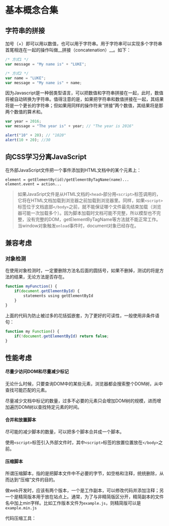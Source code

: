 # 基本概念合集

## 字符串的拼接

加号（+）即可以用以数值，也可以用于字符串。用于字符串可以实现多个字符串首尾相连在一起的操作叫做__拼接（concatenation）__。如下：

```javascript
/* 方式1 */
var message = "My name is" + "LUKE";

/* 方式2 */
var name = "LUKE";
var message = "My name is" + name;
```

因为Javascript是一种弱类型语言，可以把数值和字符串拼接在一起，此时，数值将被自动转换为字符串。值得注意的是，如果把字符串和数值拼接在一起，其结果将是一个更长的字符串；但如果用同样的操作符来“拼接”两个数值，其结果将是那两个数值的算术和。

```javascript
var year = 2016;
var message = "The year is" + year; // "The year is 2016"

alert("10" + 20); // "1020"
alert(10 + 20); //30
```

## 向CSS学习分离JavaScript

在外部JavaScript文件把一个事件添加到HTML文档中的某个元素上：
```
element = getElementBy(id)/getElementByTagName(name)...
element.event = action...
```

>如果JavaSript文件是从HTML文档的`<head>`部分用`<script>`标签调用的，它将在HTML文档加载到浏览器之前加载到浏览器里。同样，如果`<script>`标签位于文档底部`</body>`之前，就不能保证哪个文件最先结束加载（浏览器可能一次加载多个）。因为脚本加载时文档可能不完整，所以模型也不完整，没有完整的DOM，getElementByTagName等方法就不能正常工作。
当window对象触发`onload`事件时，document对象已经存在。

## 兼容考虑

### 对象检测

在使用对象检测时，一定要删除方法名后面的圆括号，如果不删掉，测试的将是方法的结果，无论方法是否存在。

```javascript
function myFunction() {
    if(document.getElementById) {
        statements using getElementById
    }
}
```

上面的代码为防止被过多的花括弧嵌套，为了更好的可读性，一般使用非条件语句：

```javascript
function my Function() {
    if(!document.getElementById) return false;
}
```

## 性能考虑

#### 尽量少访问DOM和尽量减少标记

无论什么时候，只要查询DOM中的某些元素，浏览器都会搜索整个DOM树，从中查找可能匹配的元素。

尽量减少文档中标记的数量，过多不必要的元素只会增加DOM树的规模，进而增加遍历DOM树以查找特定元素的时间。

#### 合并和放置脚本

尽可能的减少脚本的数量，可以把多个脚本合并成一个脚本。

使用`<script>`标签引入外部文件时，其中`<script>`标签的放置位置放在`</body>`之前。

#### 压缩脚本

所谓压缩脚本，指的是把脚本文件中不必要的字节，如空格和注释，统统删除，从而达到“压缩”文件的目的。

做web开发时，应该有两个版本，一个是工作副本，可以修改代码并添加注释；另一个是精简版本用于放在站点上。通常，为了与非精简版区分开，精简副本的文件名中加上min字样。比如工作版本文件为`example.js`，则精简版可以是`example.min.js`

代码压缩工具：